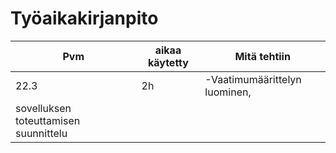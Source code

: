 # Työaikakirjanpito

| Pvm | aikaa käytetty | Mitä tehtiin |
| --- | -------------- | ------------ |
| 22.3 | 2h | -Vaatimumäärittelyn luominen,
sovelluksen toteuttamisen suunnittelu |
